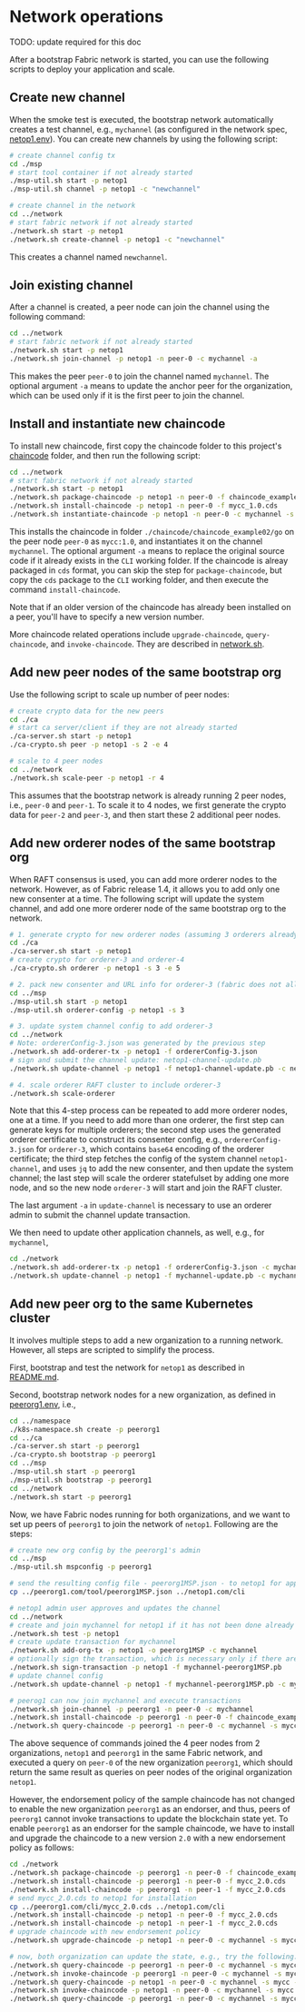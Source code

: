 # Network operations

TODO: update required for this doc

After a bootstrap Fabric network is started, you can use the following scripts to deploy your application and scale.

## Create new channel

When the smoke test is executed, the bootstrap network automatically creates a test channel, e.g., `mychannel` (as configured in the network spec, [netop1.env](./config/netop1.env)). You can create new channels by using the following script:

```bash
# create channel config tx
cd ./msp
# start tool container if not already started
./msp-util.sh start -p netop1
./msp-util.sh channel -p netop1 -c "newchannel"

# create channel in the network
cd ../network
# start fabric network if not already started
./network.sh start -p netop1
./network.sh create-channel -p netop1 -c "newchannel"
```

This creates a channel named `newchannel`.

## Join existing channel

After a channel is created, a peer node can join the channel using the following command:

```bash
cd ../network
# start fabric network if not already started
./network.sh start -p netop1
./network.sh join-channel -p netop1 -n peer-0 -c mychannel -a
```

This makes the peer `peer-0` to join the channel named `mychannel`. The optional argument `-a` means to update the anchor peer for the organization, which can be used only if it is the first peer to join the channel.

## Install and instantiate new chaincode

To install new chaincode, first copy the chaincode folder to this project's [chaincode](./chaincode) folder, and then run the following script:

```bash
cd ../network
# start fabric network if not already started
./network.sh start -p netop1
./network.sh package-chaincode -p netop1 -n peer-0 -f chaincode_example02/go -s mycc -v 1.0 -a
./network.sh install-chaincode -p netop1 -n peer-0 -f mycc_1.0.cds
./network.sh instantiate-chaincode -p netop1 -n peer-0 -c mychannel -s mycc -v 1.0 -m '{"Args":["init","a","100","b","200"]}'
```

This installs the chaincode in folder `./chaincode/chaincode_example02/go` on the peer node `peer-0` as `mycc:1.0`, and instantiates it on the channel `mychannel`. The optional argument `-a` means to replace the original source code if it already exists in the `CLI` working folder. If the chaincode is alreay packaged in `cds` format, you can skip the step for `package-chaincode`, but copy the `cds` package to the `CLI` working folder, and then execute the command `install-chaincode`.

Note that if an older version of the chaincode has already been installed on a peer, you'll have to specify a new version number.

More chaincode related operations include `upgrade-chaincode`, `query-chaincode`, and `invoke-chaincode`. They are described in [network.sh](./network/README.md).

## Add new peer nodes of the same bootstrap org

Use the following script to scale up number of peer nodes:

```bash
# create crypto data for the new peers
cd ./ca
# start ca server/client if they are not already started
./ca-server.sh start -p netop1
./ca-crypto.sh peer -p netop1 -s 2 -e 4

# scale to 4 peer nodes
cd ../network
./network.sh scale-peer -p netop1 -r 4
```

This assumes that the bootstrap network is already running 2 peer nodes, i.e., `peer-0` and `peer-1`. To scale it to 4 nodes, we first generate the crypto data for `peer-2` and `peer-3`, and then start these 2 additional peer nodes.

## Add new orderer nodes of the same bootstrap org

When RAFT consensus is used, you can add more orderer nodes to the network. However, as of Fabric release 1.4, it allows you to add only one new consenter at a time. The following script will update the system channel, and add one more orderer node of the same bootstrap org to the network.

```bash
# 1. generate crypto for new orderer nodes (assuming 3 orderers already running, i.e., orderer-0, 1, and 2)
cd ./ca
./ca-server.sh start -p netop1
# create crypto for orderer-3 and orderer-4
./ca-crypto.sh orderer -p netop1 -s 3 -e 5

# 2. pack new consenter and URL info for orderer-3 (fabric does not allow adding multiple consenters in a single transaction)
cd ../msp
./msp-util.sh start -p netop1
./msp-util.sh orderer-config -p netop1 -s 3

# 3. update system channel config to add orderer-3
cd ../network
# Note: ordererConfig-3.json was generated by the previous step
./network.sh add-orderer-tx -p netop1 -f ordererConfig-3.json
# sign and submit the channel update: netop1-channel-update.pb
./network.sh update-channel -p netop1 -f netop1-channel-update.pb -c netop1-channel -a

# 4. scale orderer RAFT cluster to include orderer-3
./network.sh scale-orderer
```

Note that this 4-step process can be repeated to add more orderer nodes, one at a time. If you need to add more than one orderer, the first step can generate keys for multiple orderers; the second step uses the generated orderer certificate to construct its consenter config, e.g., `ordererConfig-3.json` for `orderer-3`, which contains `base64` encoding of the orderer certificate; the third step fetches the config of the system channel `netop1-channel`, and uses `jq` to add the new consenter, and then update the system channel; the last step will scale the orderer statefulset by adding one more node, and so the new node `orderer-3` will start and join the RAFT cluster.

The last argument `-a` in `update-channel` is necessary to use an orderer admin to submit the channel update transaction.

We then need to update other application channels, as well, e.g., for `mychannel`,

```bash
cd ./network
./network.sh add-orderer-tx -p netop1 -f ordererConfig-3.json -c mychannel
./network.sh update-channel -p netop1 -f mychannel-update.pb -c mychannel -a
```

## Add new peer org to the same Kubernetes cluster

It involves multiple steps to add a new organization to a running network. However, all steps are scripted to simplify the process.

First, bootstrap and test the network for `netop1` as described in [README.md](./README.md).

Second, bootstrap network nodes for a new organization, as defined in [peerorg1.env](./config/peerorg1.env), i.e.,

```bash
cd ../namespace
./k8s-namespace.sh create -p peerorg1
cd ../ca
./ca-server.sh start -p peerorg1
./ca-crypto.sh bootstrap -p peerorg1
cd ../msp
./msp-util.sh start -p peerorg1
./msp-util.sh bootstrap -p peerorg1
cd ../network
./network.sh start -p peerorg1
```

Now, we have Fabric nodes running for both organizations, and we want to set up peers of `peerorg1` to join the network of `netop1`. Following are the steps:

```bash
# create new org config by the peerorg1's admin
cd ../msp
./msp-util.sh mspconfig -p peerorg1

# send the resulting config file - peerorg1MSP.json - to netop1 for approval
cp ../peerorg1.com/tool/peerorg1MSP.json ../netop1.com/cli

# netop1 admin user approves and updates the channel
cd ../network
# create and join mychannel for netop1 if it has not been done already
./network.sh test -p netop1
# create update transaction for mychannel
./network.sh add-org-tx -p netop1 -o peerorg1MSP -c mychannel
# optionally sign the transaction, which is necessary only if there are more than one active orgs
./network.sh sign-transaction -p netop1 -f mychannel-peerorg1MSP.pb
# update channel config
./network.sh update-channel -p netop1 -f mychannel-peerorg1MSP.pb -c mychannel

# peerog1 can now join mychannel and execute transactions
./network.sh join-channel -p peerorg1 -n peer-0 -c mychannel
./network.sh install-chaincode -p peerorg1 -n peer-0 -f chaincode_example02/go -s mycc -v 1.0 -a
./network.sh query-chaincode -p peerorg1 -n peer-0 -c mychannel -s mycc -m '{"Args":["query","a"]}'
```

The above sequence of commands joined the 4 peer nodes from 2 organizations, `netop1` and `peerorg1` in the same Fabric network, and executed a query on `peer-0` of the new organization `peerorg1`, which should return the same result as queries on peer nodes of the original organization `netop1`.

However, the endorsement policy of the sample chaincode has not changed to enable the new organization `peerorg1` as an endorser, and thus, peers of `peerorg1` cannot invoke transactions to update the blockchain state yet. To enable `peerorg1` as an endorser for the sample chaincode, we have to install and upgrade the chaincode to a new version `2.0` with a new endorsement policy as follows:

```bash
cd ./network
./network.sh package-chaincode -p peerorg1 -n peer-0 -f chaincode_example02/go -s mycc -v 2.0
./network.sh install-chaincode -p peerorg1 -n peer-0 -f mycc_2.0.cds
./network.sh install-chaincode -p peerorg1 -n peer-1 -f mycc_2.0.cds
# send mycc_2.0.cds to netop1 for installation
cp ../peerorg1.com/cli/mycc_2.0.cds ../netop1.com/cli
./network.sh install-chaincode -p netop1 -n peer-0 -f mycc_2.0.cds
./network.sh install-chaincode -p netop1 -n peer-1 -f mycc_2.0.cds
# upgrade chaincode with new endorsement policy
./network.sh upgrade-chaincode -p netop1 -n peer-0 -c mychannel -s mycc -v 2.0 -m '{"Args":["init","a","80","b","220"]}' -e "OR ('netop1MSP.peer','peerorg1MSP.peer')"

# now, both organization can update the state, e.g., try the following:
./network.sh query-chaincode -p peerorg1 -n peer-0 -c mychannel -s mycc -m '{"Args":["query","a"]}'
./network.sh invoke-chaincode -p peerorg1 -n peer-0 -c mychannel -s mycc -m '{"Args":["invoke","a","b","10"]}'
./network.sh query-chaincode -p netop1 -n peer-0 -c mychannel -s mycc -m '{"Args":["query","a"]}'
./network.sh invoke-chaincode -p netop1 -n peer-0 -c mychannel -s mycc -m '{"Args":["invoke","a","b","10"]}'
./network.sh query-chaincode -p peerorg1 -n peer-0 -c mychannel -s mycc -m '{"Args":["query","a"]}'
```
